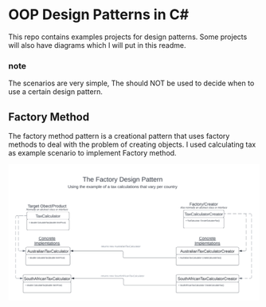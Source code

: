 # OOP Design Patterns in C#
This repo contains examples projects for design patterns. Some projects will also have diagrams which I will put in this readme.

### note
The scenarios are very simple, The should NOT be used to decide when to use a certain design pattern.

## Factory Method
The factory method pattern is a creational pattern that uses factory methods to deal with the problem of creating objects.
I used calculating tax as example scenario to implement Factory method.

![Alt text](Diagrams/FactoryDesignPatter.png?raw=true "Title")
